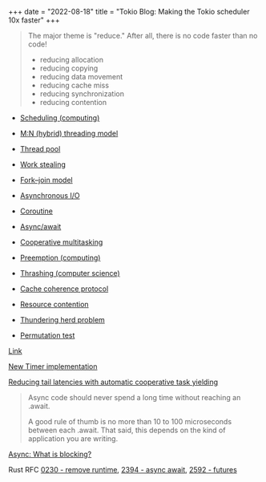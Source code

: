 +++
date = "2022-08-18"
title = "Tokio Blog: Making the Tokio scheduler 10x faster"
+++

> The major theme is "reduce." After all, there is no code faster than no code!
> * reducing allocation
> * reducing copying
> * reducing data movement
> * reducing cache miss
> * reducing synchronization
> * reducing contention

* [Scheduling (computing)](https://en.wikipedia.org/wiki/Scheduling_(computing))

* [M:N (hybrid) threading model](https://en.wikipedia.org/wiki/Thread_(computing)#M:N_(hybrid_threading))

* [Thread pool](https://en.wikipedia.org/wiki/Thread_pool)

* [Work stealing](https://en.wikipedia.org/wiki/Work_stealing)

* [Fork–join model](https://en.wikipedia.org/wiki/Fork%E2%80%93join_model)

* [Asynchronous I/O](https://en.wikipedia.org/wiki/Asynchronous_I/O)

* [Coroutine](https://en.wikipedia.org/wiki/Coroutine)

* [Async/await](https://en.wikipedia.org/wiki/Async/await)

* [Cooperative multitasking](https://en.wikipedia.org/wiki/Cooperative_multitasking)

* [Preemption (computing)](https://en.wikipedia.org/wiki/Preemption_(computing))

* [Thrashing (computer science)](https://en.wikipedia.org/wiki/Thrashing_(computer_science))

* [Cache coherence protocol](https://en.wikipedia.org/wiki/Cache_coherence#Coherence_protocols)

* [Resource contention](https://en.wikipedia.org/wiki/Resource_contention)

* [Thundering herd problem](https://en.wikipedia.org/wiki/Thundering_herd_problem)

* [Permutation test](https://en.wikipedia.org/wiki/Permutation_test)

[Link](https://tokio.rs/blog/2019-10-scheduler)

[New Timer implementation](https://tokio.rs/blog/2018-03-timers)

[Reducing tail latencies with automatic cooperative task yielding](https://tokio.rs/blog/2020-04-preemption)

> Async code should never spend a long time without reaching an .await.
>
> A good rule of thumb is no more than 10 to 100 microseconds between each .await. That said, this depends on the kind of application you are writing.

[Async: What is blocking?](https://ryhl.io/blog/async-what-is-blocking/)

Rust RFC [0230 - remove runtime](https://rust-lang.github.io/rfcs/0230-remove-runtime.html), [2394 - async await](https://rust-lang.github.io/rfcs/2394-async_await.html), [2592 - futures](https://rust-lang.github.io/rfcs/2592-futures.html)
